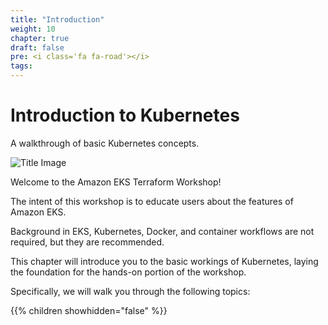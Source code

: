 ```yaml
---
title: "Introduction"
weight: 10
chapter: true
draft: false
pre: <i class='fa fa-road'></i>
tags:
---
```


# Introduction to Kubernetes

A walkthrough of basic Kubernetes concepts.

![Title Image](/images/introduction/eks-product-page.png)

Welcome to the Amazon EKS Terraform Workshop!

The intent of this workshop is to educate users about the features of Amazon EKS.

Background in EKS, Kubernetes, Docker, and container workflows are not required, but they are recommended.

This chapter will introduce you to the basic workings of Kubernetes, laying the foundation for the hands-on portion of the workshop.

Specifically, we will walk you through the following topics:

{{% children showhidden="false" %}}
